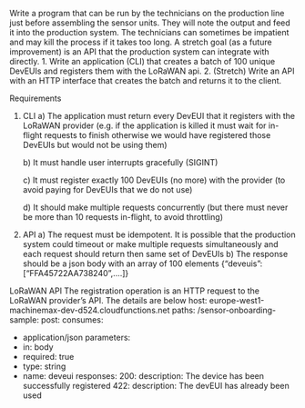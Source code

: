 Write a program that can be run by the technicians on the production line just before assembling
the sensor units. They will note the output and feed it into the production system. The
technicians can sometimes be impatient and may kill the process if it takes too long.
A stretch goal (as a future improvement) is an API that the production system can integrate with
directly.
    1. Write an application (CLI) that creates a batch of 100 unique DevEUIs and registers
        them with the LoRaWAN api.
    2. (Stretch) Write an API with an HTTP interface that creates the batch and returns it to the
        client.

Requirements
1) CLI
    a)  The application must return every DevEUI that it registers with the LoRaWAN
        provider (e.g. if the application is killed it must wait for in-flight requests to finish
        otherwise we would have registered those DevEUIs but would not be using them)
        
    b)  It must handle user interrupts gracefully (SIGINT)
    
    c)  It must register exactly 100 DevEUIs (no more) with the provider (to avoid paying
        for DevEUIs that we do not use)
        
    d)  It should make multiple requests concurrently (but there must never be more than
        10 requests in-flight, to avoid throttling)

2) API
    a) The request must be idempotent. It is possible that the production system could
        timeout or make multiple requests simultaneously and each request should return
        then same set of DevEUIs
    b) The response should be a json body with an array of 100 elements {“deveuis”:
        [“FFA45722AA738240”,....]}

LoRaWAN API
The registration operation is an HTTP request to the LoRaWAN provider’s API. The details are
below
host: europe-west1-machinemax-dev-d524.cloudfunctions.net
paths:
/sensor-onboarding-sample:
post:
consumes:
- application/json
parameters:
- in: body
- required: true
- type: string
- name: deveui
responses:
200:
description: The device has been successfully registered
422:
description: The devEUI has already been used
